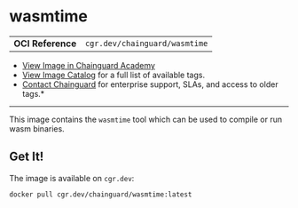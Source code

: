 <!--monopod:start-->
# wasmtime
| | |
| - | - |
| **OCI Reference** | `cgr.dev/chainguard/wasmtime` |


* [View Image in Chainguard Academy](https://edu.chainguard.dev/chainguard/chainguard-images/reference/wasmtime/overview/)
* [View Image Catalog](https://console.enforce.dev/images/catalog) for a full list of available tags.
* [Contact Chainguard](https://www.chainguard.dev/chainguard-images) for enterprise support, SLAs, and access to older tags.*

---
<!--monopod:end-->

This image contains the `wasmtime` tool which can be used to compile or run wasm binaries.

## Get It!

The image is available on `cgr.dev`:

```
docker pull cgr.dev/chainguard/wasmtime:latest
```
